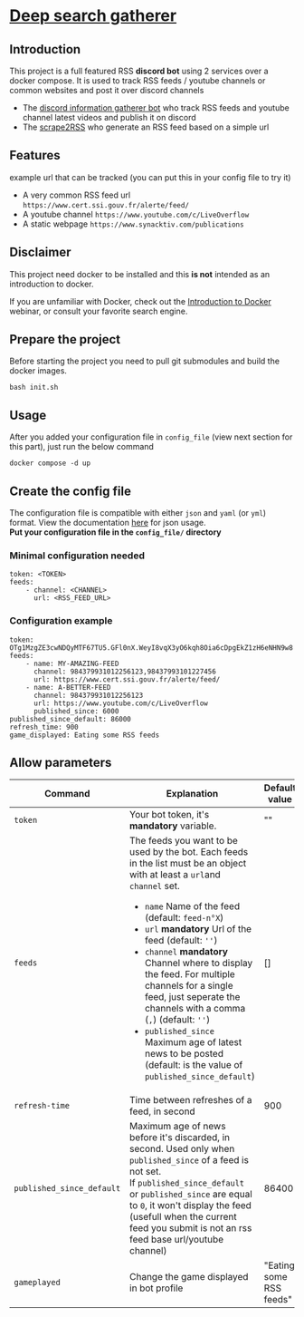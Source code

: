 # [Deep search gatherer](https://github.com/ScriptSathi/Deep_Search_Gatherer)

## Introduction

This project is a full featured RSS **discord bot** using 2 services over a docker compose. It is used to track RSS feeds / youtube channels or common websites and post it over discord channels
-  The [discord information gatherer bot](https://github.com/ScriptSathi/discord_information_gatherer) who track RSS feeds and youtube channel latest videos and publish it on discord 
- The [scrape2RSS](https://github.com/ScriptSathi/scrape2RSS/) who generate an RSS feed based on a simple url

## Features 

example url that can be tracked (you can put this in your config file to try it)
- A very common RSS feed url `https://www.cert.ssi.gouv.fr/alerte/feed/`
- A youtube channel `https://www.youtube.com/c/LiveOverflow`
- A static webpage `https://www.synacktiv.com/publications`

## Disclaimer

This project need docker to be installed and this **is not** intended as an introduction to docker.

 If you are unfamiliar with Docker, check out the [Introduction to Docker](https://training.docker.com/introduction-to-docker) webinar, or consult your favorite search engine.

## Prepare the project

Before starting the project you need to pull git submodules and build the docker images.
```
bash init.sh
```

## Usage

After you added your configuration file in `config_file` (view next section for this part), just run the below command
```
docker compose -d up
```

## Create the config file

The configuration file is compatible with either `json` and `yaml` (or `yml`) format.
View the documentation [here](https://github.com/ScriptSathi/discord_information_gatherer) for json usage.
<br/>
**Put your configuration file in the `config_file/` directory**

### Minimal configuration needed 
```
token: <TOKEN>
feeds:
    - channel: <CHANNEL>
      url: <RSS_FEED_URL>
```

### Configuration example

```
token: OTg1MzgZE3cwNDQyMTF67TU5.GFl0nX.WeyI8vqX3yO6kqh8Oia6cDpgEkZ1zH6eNHN9w8
feeds:
    - name: MY-AMAZING-FEED
      channel: 984379931012256123,98437993101227456
      url: https://www.cert.ssi.gouv.fr/alerte/feed/
    - name: A-BETTER-FEED
      channel: 984379931012256123
      url: https://www.youtube.com/c/LiveOverflow
      published_since: 6000
published_since_default: 86000
refresh_time: 900
game_displayed: Eating some RSS feeds
```

## Allow parameters

| Command | Explanation | Default value |
|----|----| ----|
| `token` | Your bot token, it's **mandatory** variable. | "" |
| `feeds` | The feeds you want to be used by the bot. Each feeds in the list must be an object with at least a `url`and `channel` set. <ul><li>`name` Name of the feed (default: `feed-n°X`)<li>`url` **mandatory** Url of the feed (default: `''`)</li><li>`channel` **mandatory** Channel where to display the feed. For multiple channels for a single feed, just seperate the channels with a comma (`,`) (default: `''`)</li><li>`published_since` Maximum age of latest news to be posted (default: is the value of `published_since_default`)</li>| [] |
| `refresh-time` | Time between refreshes of a feed, in second | 900 |
| `published_since_default` | Maximum age of news before it's discarded, in second. Used only when `published_since` of a feed is not set. <br/>If `published_since_default` or `published_since` are equal to `0`, it won't display the feed (usefull when the current feed you submit is not an rss feed base url/youtube channel)| 86400 |
| `gameplayed` | Change the game displayed in bot profile | "Eating some RSS feeds" |
